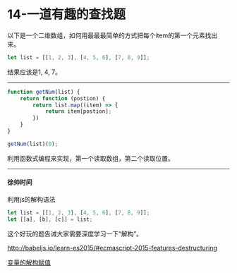 # 14-一道有趣的查找题

以下是一个二维数组，如何用最最最简单的方式把每个item的第一个元素找出来。

```js
let list = [[1, 2, 3], [4, 5, 6], [7, 8, 9]];
```

结果应该是1, 4, 7。

---

```js
function getNum(list) {
    return function (postion) {
        return list.map((item) => {
            return item[postion];
        })
    }
}

getNum(list)(0);
```

利用函数式编程来实现，第一个读取数组，第二个读取位置。

------

#### 徐帅时间

利用js的解构语法

```js
let list = [[1, 2, 3], [4, 5, 6], [7, 8, 9]];
let [[a], [b], [c]] = list;
```

这个好玩的题告诫大家需要深度学习一下“解构”。

<http://babeljs.io/learn-es2015/#ecmascript-2015-features-destructuring>

[变量的解构赋值](http://es6.ruanyifeng.com/#docs/destructuring)